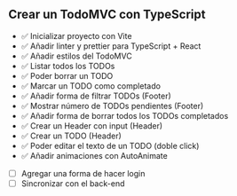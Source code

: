 ## Crear un TodoMVC con TypeScript

- ✅ Inicializar proyecto con Vite
- ✅ Añadir linter y prettier para TypeScript + React
- ✅ Añadir estilos del TodoMVC
- ✅ Listar todos los TODOs
- ✅ Poder borrar un TODO
- ✅ Marcar un TODO como completado
- ✅ Añadir forma de filtrar TODOs (Footer)
- ✅ Mostrar número de TODOs pendientes (Footer)
- ✅ Añadir forma de borrar todos los TODOs completados
- ✅ Crear un Header con input (Header)
- ✅ Crear un TODO (Header)
- ✅ Poder editar el texto de un TODO (doble click)
- ✅ Añadir animaciones con AutoAnimate
- [ ] Agregar una forma de hacer login
- [ ] Sincronizar con el back-end
